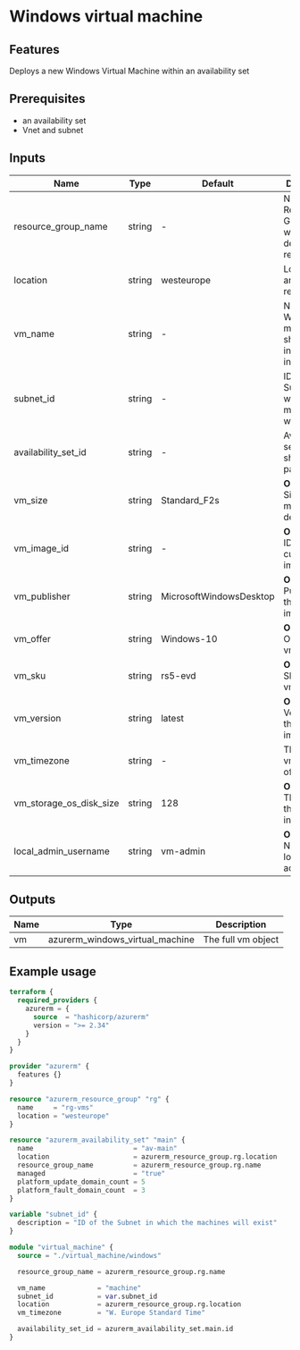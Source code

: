 # Windows virtual machine

## Features

Deploys a new Windows Virtual Machine within an availability set

## Prerequisites
- an availability set
- Vnet and subnet

## Inputs
| Name | Type | Default | Description |
|------|------|---------|-------------|
| resource_group_name | string | - | Name of the Resource Group in which to deploy these resources |
| location | string | westeurope | Location of any WVD resources |
| vm_name | string | - | Name of the WVD machine(s), should include any index |
| subnet_id | string | - | ID of the Subnet in which the machines will exist |
| availability_set_id | string | - | Availability set the vm should be a part of |
| vm_size | string | Standard_F2s | **OPTIONAL**: Size of the machine to deploy |
| vm_image_id | string | - | **OPTIONAL**: ID of the custom image to use |
| vm_publisher | string | MicrosoftWindowsDesktop | **OPTIONAL**: Publisher of the vm image |
| vm_offer | string | Windows-10 | **OPTIONAL**: Offer of the vm image |
| vm_sku | string | rs5-evd | **OPTIONAL**: Sku of the vm image |
| vm_version | string | latest | **OPTIONAL**: Version of the vm image |
| vm_timezone | string | - | The vm_timezone of the vms |
| vm_storage_os_disk_size | string | 128 | **OPTIONAL**: The size of the OS disk in GB |
| local_admin_username | string | vm-admin | **OPTIONAL**: Name of the local admin account |

## Outputs

| Name | Type | Description |
|------|------|-------------|
| vm | azurerm_windows_virtual_machine | The full vm object |

## Example usage

```terraform
terraform {
  required_providers {
    azurerm = {
      source  = "hashicorp/azurerm"
      version = ">= 2.34"
    }
  }
}

provider "azurerm" {
  features {}
}

resource "azurerm_resource_group" "rg" {
  name     = "rg-vms"
  location = "westeurope"
}

resource "azurerm_availability_set" "main" {
  name                         = "av-main"
  location                     = azurerm_resource_group.rg.location
  resource_group_name          = azurerm_resource_group.rg.name
  managed                      = "true"
  platform_update_domain_count = 5
  platform_fault_domain_count  = 3
}

variable "subnet_id" {
  description = "ID of the Subnet in which the machines will exist"
}

module "virtual_machine" {
  source = "./virtual_machine/windows"

  resource_group_name = azurerm_resource_group.rg.name

  vm_name             = "machine"
  subnet_id           = var.subnet_id
  location            = azurerm_resource_group.rg.location
  vm_timezone         = "W. Europe Standard Time"

  availability_set_id = azurerm_availability_set.main.id
}
```
